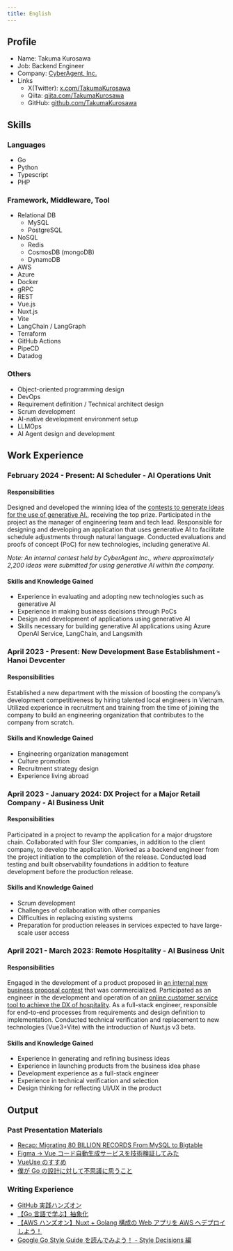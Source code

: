```yaml
---
title: English
---
```


## Profile

- Name: Takuma Kurosawa
- Job: Backend Engineer
- Company: [CyberAgent, Inc.](https://www.cyberagent.co.jp/en/)
- Links
  - X(Twitter): [x.com/TakumaKurosawa](https://x.com/TakumaKurosawa)
  - Qiita: [qiita.com/TakumaKurosawa](https://qiita.com/TakumaKurosawa)
  - GitHub: [github.com/TakumaKurosawa](https://github.com/TakumaKurosawa)

## Skills

### Languages

- Go
- Python
- Typescript
- PHP

### Framework, Middleware, Tool

- Relational DB
  - MySQL
  - PostgreSQL
- NoSQL
  - Redis
  - CosmosDB (mongoDB)
  - DynamoDB
- AWS
- Azure
- Docker
- gRPC
- REST
- Vue.js
- Nuxt.js
- Vite
- LangChain / LangGraph
- Terraform
- GitHub Actions
- PipeCD
- Datadog

### Others

- Object-oriented programming design
- DevOps
- Requirement definition / Technical architect design
- Scrum development
- AI-native development environment setup
- LLMOps
- AI Agent design and development

## Work Experience

### February 2024 - Present: AI Scheduler - AI Operations Unit

#### Responsibilities

Designed and developed the winning idea of the [contests to generate ideas for the use of generative AI.](https://www.cyberagent.co.jp/way/list/detail/id=29503), receiving the top prize.
Participated in the project as the manager of engineering team and tech lead.
Responsible for designing and developing an application that uses generative AI to facilitate schedule adjustments through natural language.
Conducted evaluations and proofs of concept (PoC) for new technologies, including generative AI.

_Note: An internal contest held by CyberAgent Inc., where approximately 2,200 ideas were submitted for using generative AI within the company._

#### Skills and Knowledge Gained

- Experience in evaluating and adopting new technologies such as generative AI
- Experience in making business decisions through PoCs
- Design and development of applications using generative AI
- Skills necessary for building generative AI applications using Azure OpenAI Service, LangChain, and Langsmith

### April 2023 - Present: New Development Base Establishment - Hanoi Devcenter

#### Responsibilities

Established a new department with the mission of boosting the company’s development competitiveness by hiring talented local engineers in Vietnam.
Utilized experience in recruitment and training from the time of joining the company to build an engineering organization that contributes to the company from scratch.

#### Skills and Knowledge Gained

- Engineering organization management
- Culture promotion
- Recruitment strategy design
- Experience living abroad

### April 2023 - January 2024: DX Project for a Major Retail Company - AI Business Unit

#### Responsibilities

Participated in a project to revamp the application for a major drugstore chain.
Collaborated with four SIer companies, in addition to the client company, to develop the application.
Worked as a backend engineer from the project initiation to the completion of the release.
Conducted load testing and built observability foundations in addition to feature development before the production release.

#### Skills and Knowledge Gained

- Scrum development
- Challenges of collaboration with other companies
- Difficulties in replacing existing systems
- Preparation for production releases in services expected to have large-scale user access

### April 2021 - March 2023: Remote Hospitality - AI Business Unit

#### Responsibilities

Engaged in the development of a product proposed in [an internal new business proposal contest](https://x.com/CyberAgent_PR/status/1324539728813715456) that was commercialized.
Participated as an engineer in the development and operation of an [online customer service tool to achieve the DX of hospitality](https://www.cyberagent.co.jp/news/detail/id=28275).
As a full-stack engineer, responsible for end-to-end processes from requirements and design definition to implementation.
Conducted technical verification and replacement to new technologies (Vue3+Vite) with the introduction of Nuxt.js v3 beta.

#### Skills and Knowledge Gained

- Experience in generating and refining business ideas
- Experience in launching products from the business idea phase
- Development experience as a full-stack engineer
- Experience in technical verification and selection
- Design thinking for reflecting UI/UX in the product

## Output

### Past Presentation Materials

- [Recap: Migrating 80 BILLION RECORDS From MySQL to Bigtable](https://speakerdeck.com/takumakurosawa/recap-migrating-80-billion-records-from-mysql-to-bigtable)
- [Figma → Vue コード自動生成サービスを技術検証してみた](https://speakerdeck.com/takumakurosawa/figma-vue-kodozi-dong-sheng-cheng-sabisuwoji-shu-jian-zheng-sitemita)
- [VueUse のすすめ](https://speakerdeck.com/takumakurosawa/vue-dot-js-v-tokyo-meetup-16)
- [僕が Go の設計に対して不思議に思うこと](https://speakerdeck.com/takumakurosawa/pu-gagonoshe-ji-nidui-sitebu-si-yi-nisi-ukoto)

### Writing Experience

- [GitHub 実践ハンズオン](https://qiita.com/TakumaKurosawa/items/79a75026327d8deb9c04)
- [【Go 言語で学ぶ】抽象化](https://qiita.com/TakumaKurosawa/items/4e26f77bd62fb734cf55)
- [【AWS ハンズオン】Nuxt + Golang 構成の Web アプリを AWS へデプロイしよう！](https://qiita.com/TakumaKurosawa/items/e67315583009257cd1ea)
- [Google Go Style Guide を読んでみよう！ - Style Decisions 編](https://qiita.com/TakumaKurosawa/items/fbb1418111604837d8ac)
